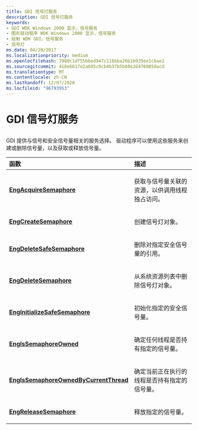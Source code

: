 ```yaml
---
title: GDI 信号灯服务
description: GDI 信号灯服务
keywords:
- GDI WDK Windows 2000 显示，信号服务
- 图形驱动程序 WDK Windows 2000 显示，信号服务
- 绘制 WDK GDI，信号服务
- 信号灯
ms.date: 04/20/2017
ms.localizationpriority: medium
ms.openlocfilehash: 7980c1df55bbed947c116bba26b1b935ee1c6ae2
ms.sourcegitcommit: 418e6617e2a695c9cb4b37b5b60e264760858acd
ms.translationtype: MT
ms.contentlocale: zh-CN
ms.lasthandoff: 12/07/2020
ms.locfileid: "96793953"
---
```

# <a name="gdi-semaphore-services"></a>GDI 信号灯服务


## <span id="ddk_gdi_semaphore_services_gg"></span><span id="DDK_GDI_SEMAPHORE_SERVICES_GG"></span>


GDI 提供与信号和安全信号量相关的服务选择。 驱动程序可以使用这些服务来创建或删除信号量，以及获取或释放信号量。

<table>
<colgroup>
<col width="50%" />
<col width="50%" />
</colgroup>
<thead>
<tr class="header">
<th align="left">函数</th>
<th align="left">描述</th>
</tr>
</thead>
<tbody>
<tr class="odd">
<td align="left"><p><a href="/windows/win32/api/winddi/nf-winddi-engacquiresemaphore" data-raw-source="[&lt;strong&gt;EngAcquireSemaphore&lt;/strong&gt;](/windows/win32/api/winddi/nf-winddi-engacquiresemaphore)"><strong>EngAcquireSemaphore</strong></a></p></td>
<td align="left"><p>获取与信号量关联的资源，以供调用线程独占访问。</p></td>
</tr>
<tr class="even">
<td align="left"><p><a href="/windows/win32/api/winddi/nf-winddi-engcreatesemaphore" data-raw-source="[&lt;strong&gt;EngCreateSemaphore&lt;/strong&gt;](/windows/win32/api/winddi/nf-winddi-engcreatesemaphore)"><strong>EngCreateSemaphore</strong></a></p></td>
<td align="left"><p>创建信号灯对象。</p></td>
</tr>
<tr class="odd">
<td align="left"><p><a href="/windows/win32/api/winddi/nf-winddi-engdeletesafesemaphore" data-raw-source="[&lt;strong&gt;EngDeleteSafeSemaphore&lt;/strong&gt;](/windows/win32/api/winddi/nf-winddi-engdeletesafesemaphore)"><strong>EngDeleteSafeSemaphore</strong></a></p></td>
<td align="left"><p>删除对指定安全信号量的引用。</p></td>
</tr>
<tr class="even">
<td align="left"><p><a href="/windows/win32/api/winddi/nf-winddi-engdeletesemaphore" data-raw-source="[&lt;strong&gt;EngDeleteSemaphore&lt;/strong&gt;](/windows/win32/api/winddi/nf-winddi-engdeletesemaphore)"><strong>EngDeleteSemaphore</strong></a></p></td>
<td align="left"><p>从系统资源列表中删除信号灯对象。</p></td>
</tr>
<tr class="odd">
<td align="left"><p><a href="/windows/win32/api/winddi/nf-winddi-enginitializesafesemaphore" data-raw-source="[&lt;strong&gt;EngInitializeSafeSemaphore&lt;/strong&gt;](/windows/win32/api/winddi/nf-winddi-enginitializesafesemaphore)"><strong>EngInitializeSafeSemaphore</strong></a></p></td>
<td align="left"><p>初始化指定的安全信号量。</p></td>
</tr>
<tr class="even">
<td align="left"><p><a href="/windows/win32/api/winddi/nf-winddi-engissemaphoreowned" data-raw-source="[&lt;strong&gt;EngIsSemaphoreOwned&lt;/strong&gt;](/windows/win32/api/winddi/nf-winddi-engissemaphoreowned)"><strong>EngIsSemaphoreOwned</strong></a></p></td>
<td align="left"><p>确定任何线程是否持有指定的信号量。</p></td>
</tr>
<tr class="odd">
<td align="left"><p><a href="/windows/win32/api/winddi/nf-winddi-engissemaphoreownedbycurrentthread" data-raw-source="[&lt;strong&gt;EngIsSemaphoreOwnedByCurrentThread&lt;/strong&gt;](/windows/win32/api/winddi/nf-winddi-engissemaphoreownedbycurrentthread)"><strong>EngIsSemaphoreOwnedByCurrentThread</strong></a></p></td>
<td align="left"><p>确定当前正在执行的线程是否持有指定的信号量。</p></td>
</tr>
<tr class="even">
<td align="left"><p><a href="/windows/win32/api/winddi/nf-winddi-engreleasesemaphore" data-raw-source="[&lt;strong&gt;EngReleaseSemaphore&lt;/strong&gt;](/windows/win32/api/winddi/nf-winddi-engreleasesemaphore)"><strong>EngReleaseSemaphore</strong></a></p></td>
<td align="left"><p>释放指定的信号量。</p></td>
</tr>
</tbody>
</table>

 

